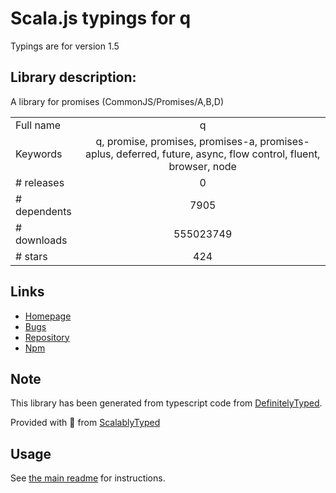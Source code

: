 
# Scala.js typings for q

Typings are for version 1.5

## Library description:
A library for promises (CommonJS/Promises/A,B,D)

|                    |                 |
| ------------------ | :-------------: |
| Full name          | q |
| Keywords           | q, promise, promises, promises-a, promises-aplus, deferred, future, async, flow control, fluent, browser, node |
| # releases         | 0 |
| # dependents       | 7905 |
| # downloads        | 555023749 |
| # stars            | 424 |

## Links
- [Homepage](https://github.com/kriskowal/q)
- [Bugs](http://github.com/kriskowal/q/issues)
- [Repository](https://github.com/kriskowal/q)
- [Npm](https://www.npmjs.com/package/q)
    


## Note
This library has been generated from typescript code from [DefinitelyTyped](https://definitelytyped.org).

Provided with :purple_heart: from [ScalablyTyped](https://github.com/oyvindberg/ScalablyTyped)

## Usage
See [the main readme](../../readme.md) for instructions.


